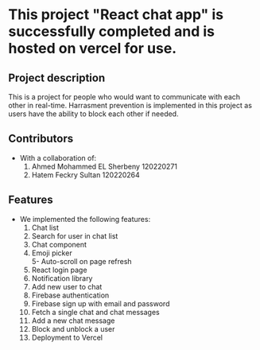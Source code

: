 # This project "React chat app" is successfully completed and is hosted on vercel for use.

## Project description
This is a project for people who would want to communicate with each other in real-time.
Harrasment prevention is implemented in this project as users have the ability to block each other if needed.

## Contributors 

- With a collaboration of:  
  1. Ahmed Mohammed EL Sherbeny 		120220271  
  2. Hatem Feckry Sultan  		      120220264  

## Features 
- We implemented the following features: 
  1. Chat list  
  2. Search for user in chat list
  3. Chat component  
  4. Emoji picker    
  5- Auto-scroll on page refresh  
  6. React login page  
  7. Notification library  
  8. Add new user to chat  
  9. Firebase authentication  
  10. Firebase sign up with email and password      
  11. Fetch a single chat and chat messages 
  12. Add a new chat message
  13. Block and unblock a user  
  14. Deployment to Vercel  
